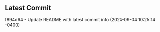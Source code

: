 
## Latest Commit
f894d64 - Update README with latest commit info (2024-09-04 10:25:14 -0400) <Yunxi-Zhou>
